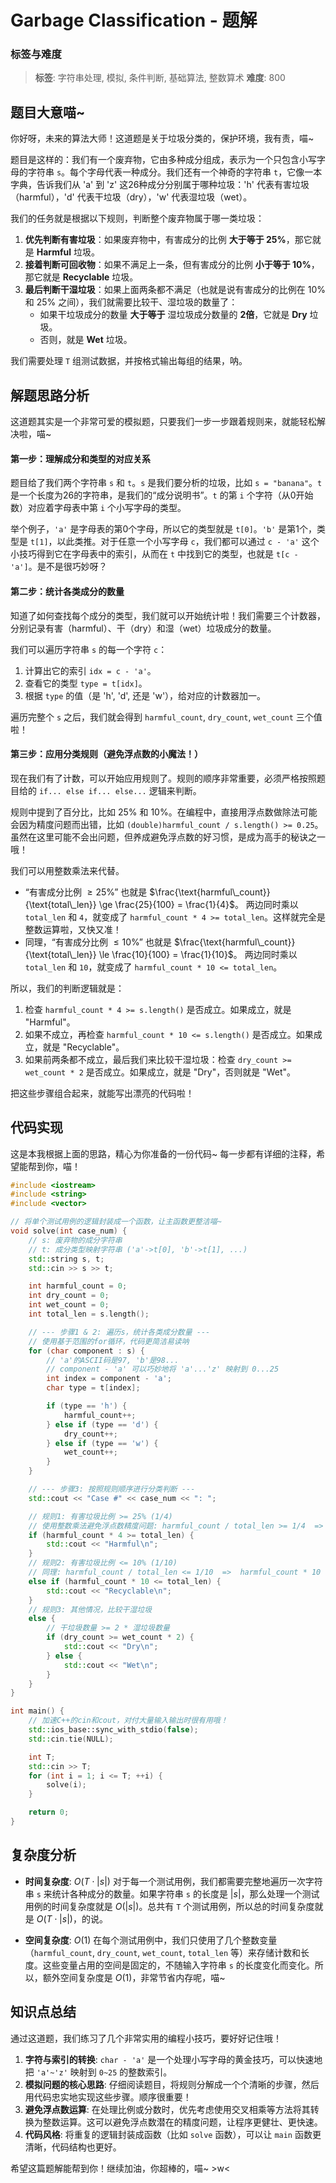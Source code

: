 # Garbage Classification - 题解

### 标签与难度
> **标签**: 字符串处理, 模拟, 条件判断, 基础算法, 整数算术
> **难度**: 800

## 题目大意喵~

你好呀，未来的算法大师！这道题是关于垃圾分类的，保护环境，我有责，喵~

题目是这样的：我们有一个废弃物，它由多种成分组成，表示为一个只包含小写字母的字符串 `s`。每个字母代表一种成分。我们还有一个神奇的字符串 `t`，它像一本字典，告诉我们从 'a' 到 'z' 这26种成分分别属于哪种垃圾：'h' 代表有害垃圾（harmful），'d' 代表干垃圾（dry），'w' 代表湿垃圾（wet）。

我们的任务就是根据以下规则，判断整个废弃物属于哪一类垃圾：

1.  **优先判断有害垃圾**：如果废弃物中，有害成分的比例 **大于等于 25%**，那它就是 **Harmful** 垃圾。
2.  **接着判断可回收物**：如果不满足上一条，但有害成分的比例 **小于等于 10%**，那它就是 **Recyclable** 垃圾。
3.  **最后判断干湿垃圾**：如果上面两条都不满足（也就是说有害成分的比例在 10% 和 25% 之间），我们就需要比较干、湿垃圾的数量了：
    *   如果干垃圾成分的数量 **大于等于** 湿垃圾成分数量的 **2倍**，它就是 **Dry** 垃圾。
    *   否则，就是 **Wet** 垃圾。

我们需要处理 `T` 组测试数据，并按格式输出每组的结果，呐。

## 解题思路分析

这道题其实是一个非常可爱的模拟题，只要我们一步一步跟着规则来，就能轻松解决啦，喵~

#### 第一步：理解成分和类型的对应关系

题目给了我们两个字符串 `s` 和 `t`。`s` 是我们要分析的垃圾，比如 `s = "banana"`。`t` 是一个长度为26的字符串，是我们的“成分说明书”。`t` 的第 `i` 个字符（从0开始数）对应着字母表中第 `i` 个小写字母的类型。

举个例子，`'a'` 是字母表的第0个字母，所以它的类型就是 `t[0]`。`'b'` 是第1个，类型是 `t[1]`，以此类推。对于任意一个小写字母 `c`，我们都可以通过 `c - 'a'` 这个小技巧得到它在字母表中的索引，从而在 `t` 中找到它的类型，也就是 `t[c - 'a']`。是不是很巧妙呀？

#### 第二步：统计各类成分的数量

知道了如何查找每个成分的类型，我们就可以开始统计啦！我们需要三个计数器，分别记录有害（harmful）、干（dry）和湿（wet）垃圾成分的数量。

我们可以遍历字符串 `s` 的每一个字符 `c`：
1.  计算出它的索引 `idx = c - 'a'`。
2.  查看它的类型 `type = t[idx]`。
3.  根据 `type` 的值（是 'h', 'd', 还是 'w'），给对应的计数器加一。

遍历完整个 `s` 之后，我们就会得到 `harmful_count`, `dry_count`, `wet_count` 三个值啦！

#### 第三步：应用分类规则（避免浮点数的小魔法！）

现在我们有了计数，可以开始应用规则了。规则的顺序非常重要，必须严格按照题目给的 `if... else if... else...` 逻辑来判断。

规则中提到了百分比，比如 25% 和 10%。在编程中，直接用浮点数做除法可能会因为精度问题而出错，比如 `(double)harmful_count / s.length() >= 0.25`。虽然在这里可能不会出问题，但养成避免浮点数的好习惯，是成为高手的秘诀之一哦！

我们可以用整数乘法来代替。
-   “有害成分比例 $\ge 25\%$” 也就是 $\frac{\text{harmful\_count}}{\text{total\_len}} \ge \frac{25}{100} = \frac{1}{4}$。
    两边同时乘以 `total_len` 和 `4`，就变成了 `harmful_count * 4 >= total_len`。这样就完全是整数运算啦，又快又准！
-   同理，“有害成分比例 $\le 10\%$” 也就是 $\frac{\text{harmful\_count}}{\text{total\_len}} \le \frac{10}{100} = \frac{1}{10}$。
    两边同时乘以 `total_len` 和 `10`，就变成了 `harmful_count * 10 <= total_len`。

所以，我们的判断逻辑就是：
1.  检查 `harmful_count * 4 >= s.length()` 是否成立。如果成立，就是 "Harmful"。
2.  如果不成立，再检查 `harmful_count * 10 <= s.length()` 是否成立。如果成立，就是 "Recyclable"。
3.  如果前两条都不成立，最后我们来比较干湿垃圾：检查 `dry_count >= wet_count * 2` 是否成立。如果成立，就是 "Dry"，否则就是 "Wet"。

把这些步骤组合起来，就能写出漂亮的代码啦！

## 代码实现

这是本我根据上面的思路，精心为你准备的一份代码~ 每一步都有详细的注释，希望能帮到你，喵！

```cpp
#include <iostream>
#include <string>
#include <vector>

// 将单个测试用例的逻辑封装成一个函数，让主函数更整洁喵~
void solve(int case_num) {
    // s: 废弃物的成分字符串
    // t: 成分类型映射字符串 ('a'->t[0], 'b'->t[1], ...)
    std::string s, t;
    std::cin >> s >> t;

    int harmful_count = 0;
    int dry_count = 0;
    int wet_count = 0;
    int total_len = s.length();

    // --- 步骤1 & 2: 遍历s，统计各类成分数量 ---
    // 使用基于范围的for循环，代码更简洁易读呐
    for (char component : s) {
        // 'a'的ASCII码是97, 'b'是98...
        // component - 'a' 可以巧妙地将 'a'...'z' 映射到 0...25
        int index = component - 'a';
        char type = t[index];

        if (type == 'h') {
            harmful_count++;
        } else if (type == 'd') {
            dry_count++;
        } else if (type == 'w') {
        	wet_count++;
        }
    }

    // --- 步骤3: 按照规则顺序进行分类判断 ---
    std::cout << "Case #" << case_num << ": ";

    // 规则1: 有害垃圾比例 >= 25% (1/4)
    // 使用整数乘法避免浮点数精度问题: harmful_count / total_len >= 1/4  =>  harmful_count * 4 >= total_len
    if (harmful_count * 4 >= total_len) {
        std::cout << "Harmful\n";
    } 
    // 规则2: 有害垃圾比例 <= 10% (1/10)
    // 同理: harmful_count / total_len <= 1/10  =>  harmful_count * 10 <= total_len
    else if (harmful_count * 10 <= total_len) {
        std::cout << "Recyclable\n";
    } 
    // 规则3: 其他情况，比较干湿垃圾
    else {
        // 干垃圾数量 >= 2 * 湿垃圾数量
        if (dry_count >= wet_count * 2) {
            std::cout << "Dry\n";
        } else {
            std::cout << "Wet\n";
        }
    }
}

int main() {
    // 加速C++的cin和cout，对付大量输入输出时很有用哦！
    std::ios_base::sync_with_stdio(false);
    std::cin.tie(NULL);

    int T;
    std::cin >> T;
    for (int i = 1; i <= T; ++i) {
        solve(i);
    }

    return 0;
}
```

## 复杂度分析

-   **时间复杂度**: $O(T \cdot |s|)$
    对于每一个测试用例，我们都需要完整地遍历一次字符串 `s` 来统计各种成分的数量。如果字符串 `s` 的长度是 $|s|$，那么处理一个测试用例的时间复杂度就是 $O(|s|)$。总共有 `T` 个测试用例，所以总的时间复杂度就是 $O(T \cdot |s|)$，的说。

-   **空间复杂度**: $O(1)$
    在每个测试用例中，我们只使用了几个整数变量（`harmful_count`, `dry_count`, `wet_count`, `total_len` 等）来存储计数和长度。这些变量占用的空间是固定的，不随输入字符串 `s` 的长度变化而变化。所以，额外空间复杂度是 $O(1)$，非常节省内存呢，喵~

## 知识点总结

通过这道题，我们练习了几个非常实用的编程小技巧，要好好记住哦！

1.  **字符与索引的转换**: `char - 'a'` 是一个处理小写字母的黄金技巧，可以快速地把 `'a'~'z'` 映射到 `0~25` 的整数索引。
2.  **模拟问题的核心思路**: 仔细阅读题目，将规则分解成一个个清晰的步骤，然后用代码忠实地实现这些步骤。顺序很重要！
3.  **避免浮点数运算**: 在处理比例或分数时，优先考虑使用交叉相乘等方法将其转换为整数运算。这可以避免浮点数潜在的精度问题，让程序更健壮、更快速。
4.  **代码风格**: 将重复的逻辑封装成函数（比如 `solve` 函数），可以让 `main` 函数更清晰，代码结构也更好。

希望这篇题解能帮到你！继续加油，你超棒的，喵~ >w<